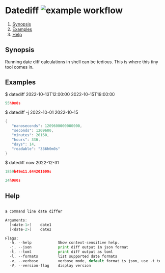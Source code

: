# Datediff ![example workflow](https://github.com/triole/datediff/actions/workflows/build.yaml/badge.svg)

<!--- mdtoc: toc begin -->

1. [Synopsis](#synopsis)
2. [Examples](#examples)
3. [Help](#help)<!--- mdtoc: toc end -->

## Synopsis

Running date diff calculations in shell can be tedious. This is where this tiny tool comes in.

## Examples

$ datediff 2022-10-13T12:00:00 2022-10-15T19:00:00

```go mdox-exec="r 2022-10-13T12:00:00 2022-10-15T19:00:00"
55h0m0s
```

$ datediff -j 2022-10-01 2022-10-15

```go mdox-exec="r -j 2022-10-01 2022-10-15"
{
   "nanoseconds": 1209600000000000,
   "seconds": 1209600,
   "minutes": 20160,
   "hours": 336,
   "days": 14,
   "readable": "336h0m0s"
}
```

$ datediff now 2022-12-31

```go mdox-exec="r now 2022-12-31"
1859h49m11.644201699s
```

```go mdox-exec="r today tomorrow"
24h0m0s
```

## Help

```go mdox-exec="r -h"

a command line date differ

Arguments:
  [<date-1>]    date1
  [<date-2>]    date2

Flags:
  -h, --help            Show context-sensitive help.
  -j, --json            print diff output in json format
  -t, --toml            print diff output as toml
  -l, --formats         list supported date formats
  -v, --verbose         verbose mode, default format is json, use -t to switch
  -V, --version-flag    display version
```
